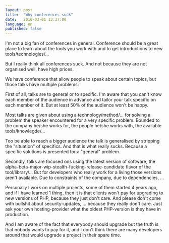 ```yaml
---
layout: post
title:  "Why conferences suck"
date:   2016-03-01 13:37:00
language: en
published: false
---
```


I'm not a big fan of conferences in general. Conference should be a great place to learn about the tools you work with
and to get introductions to new tools/technologies/...

But I really think all conferences suck. And not because they are not organised well, have high prices. 

We have conference that allow people to speak about certain topics, but those talks have multiple problems:

First of all, talks are to general or to specific. I'm aware that you can't know each member of the audience in advance and
tailor your talk specific on each member of it. But at least 50% of the audience won't be happy.

Most talks are given about using a technology/method/... for solving a problem the speaker encountered for a very
specific problem. Bounded to the company he/she works for, the people he/she works with, the available tools/knowlegde/...

Too be able to reach a bigger audience the talk is generalised by stripping the "situation" of specifics. And that is 
what really sucks. Because a specific solutions is presented for a "general" problem.

Secondly, talks are focused ons using the latest version of software, the alpha-beta-major-wip-stealth-fucking-release-candidate 
flavor of the tool/library/... But for developers who really work for a living those versions aren't available. Due to
constraints of the company, due to dependencies, ...

Personally I work on multiple projects, some of them started 4 years ago, and if I have learned 1 thing, then it is that
clients won't pay for upgrading to new versions of PHP, because they just don't care. And please don't come with bullshit 
about security-updates, ... because they really don't care. Just ask your own hosting-provider what the oldest PHP-version
is they have in production.

And I am aware of the fact that everybody should upgrade but the truth is that nobody wants to pay for it, and I don't
think there are many developers around that would upgrade a project in their spare time.

